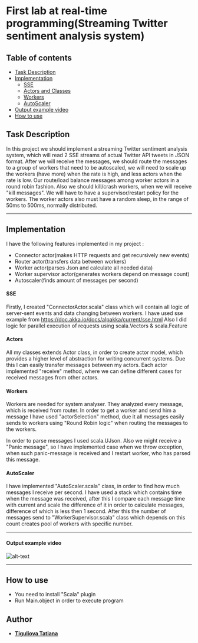 # First lab at real-time programming(Streaming Twitter sentiment analysis system)
  
  ## Table of contents
  
  * [Task Description](#task-description)
  * [Implementation](#implementation)
     * [SSE](#sse) 
     * [Actors and Classes](#actors)
     * [Workers](#workers)
     * [AutoScaler](#autoscaler)
  * [Output example video](#output-example-video)
  * [How to use](#how-to-use)
  
## Task Description
In this project we should implement a streaming Twitter sentiment analysis system, which will read 2 SSE streams of actual Twitter API tweets in JSON format.
After we will receive the messages, we should route the messages to a group of workers that need to be autoscaled, we will need to scale up the workers (have more) when the rate is high, and less actors when the rate is low.
Our route/load balance messages among worker actors in a round robin fashion. Also we should kill/crash workers, when we will receive "kill messages".
We will have to have a supervisor/restart policy for the workers. The worker actors also must have a random sleep, in the range of 50ms to 500ms, normally distributed.

-------------------------

## Implementation 

I have the following features implemented in my project :
* Connector actor(makes HTTP requests and get recursively new events)
* Router actor(transfers data between workers)
* Worker actor(parses Json and calculate all needed data)
* Worker supervisor actor(generates workers depend on message count)
* Autoscaler(finds amount of messages per second)

#### SSE

Firstly, I created "ConnectorActor.scala" class which will contain all logic of server-sent events and data changing between workers.
I have used sse example from https://doc.akka.io/docs/alpakka/current/sse.html
Also I did logic for parallel execution of requests using scala.Vectors & scala.Feature

#### Actors 

All my classes extends Actor class, in order to create actor model, which provides a higher level of abstraction for writing concurrent systems.
Due this I can easily transfer messages between my actors.
Each actor implemented "receive" method, where we can define different cases for received messages from other actors.

#### Workers 

Workers are needed for system analyser. They analyzed every message, which is received from router.
In order to get a worker and send him a message I have used "actorSelection" method, due it all messages easily sends to workers using "Round Robin logic" when routing the messages to the workers.
 
In order to parse messages I used scala.UJson.
Also we might receive a "Panic message", so I have implemented case when we throw exception, when such panic-message is received and I restart worker, who has parsed this message.

#### AutoScaler

I have implemented "AutoScaler.scala" class, in order to find how much messages I receive per second. 
I have used a stack which contains time when the message was received, after this I compare each message time with current and scale the difference of it in order to calculate messages, difference of which is less then 1 second.
After this the number of messages send to "WorkerSupervisor.scala" class which depends on this count creates pool of workers with specific number. 


-------------------------

#### Output example video
![alt-text](https://github.com/Tanyatsy/Real-time-programming/blob/master/src/main/resources/RTP_Lab1.gif?raw=true)

-------------------------

## How to use

- You need to install "Scala" plugin
- Run Main.object in order to execute program

## Author

* [**Tiguliova Tatiana**](https://github.com/Tanyatsy)
